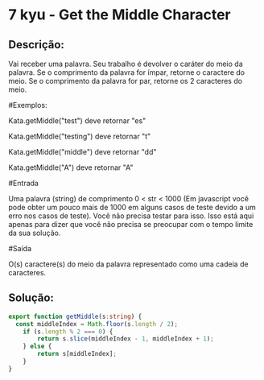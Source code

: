# 7 kyu - Get the Middle Character

## Descrição:

Vai receber uma palavra. Seu trabalho é devolver o caráter do meio da palavra. Se o comprimento da palavra for ímpar, retorne o caractere do meio. Se o comprimento da palavra for par, retorne os 2 caracteres do meio.

#Exemplos:

Kata.getMiddle("test") deve retornar "es"

Kata.getMiddle("testing") deve retornar "t"

Kata.getMiddle("middle") deve retornar "dd"

Kata.getMiddle("A") deve retornar "A"


#Entrada

Uma palavra (string) de comprimento 0 < str < 1000 (Em javascript você pode obter um pouco mais de 1000 em alguns casos de teste devido a um erro nos casos de teste). Você não precisa testar para isso. Isso está aqui apenas para dizer que você não precisa se preocupar com o tempo limite da sua solução.

#Saída

O(s) caractere(s) do meio da palavra representado como uma cadeia de caracteres.

## Solução:

```ts
export function getMiddle(s:string) {
  const middleIndex = Math.floor(s.length / 2);
    if (s.length % 2 === 0) {
        return s.slice(middleIndex - 1, middleIndex + 1);
    } else {
        return s[middleIndex];
    }
}
```